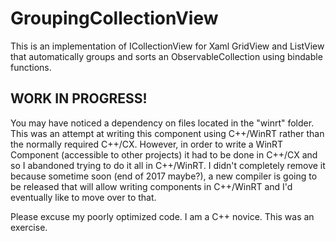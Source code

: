 # GroupingCollectionView
This is an implementation of  ICollectionView for Xaml GridView and ListView that automatically groups and sorts an ObservableCollection using bindable functions.  

## WORK IN PROGRESS!

You may have noticed a dependency on files located in the "winrt" folder.  This was an attempt at writing this component using C++/WinRT
rather than the normally required C++/CX.  However, in order to write a WinRT Component (accessible to other projects) it had to be done
in C++/CX and so I abandoned trying to do it all in C++/WinRT.  I didn't completely remove it because sometime soon (end of 2017 maybe?),
a new compiler is going to be released that will allow writing components in C++/WinRT and I'd eventually like to move over to that.

Please excuse my poorly optimized code.  I am a C++ novice.  This was an exercise.  
